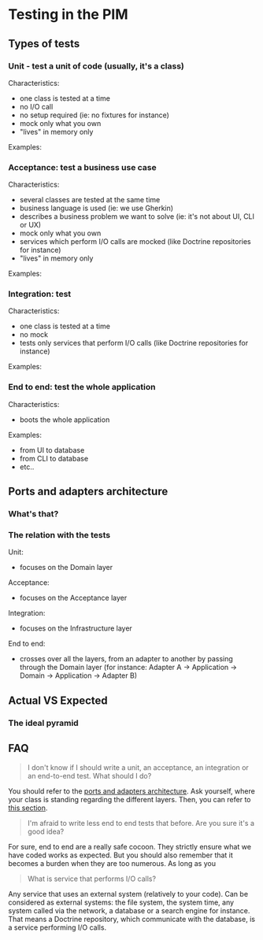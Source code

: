 # Testing in the PIM


## Types of tests

### Unit - test a unit of code (usually, it's a class)

Characteristics:

- one class is tested at a time
- no I/O call
- no setup required (ie: no fixtures for instance)
- mock only what you own
- "lives" in memory only

Examples:


### Acceptance: test a business use case

Characteristics:

- several classes are tested at the same time
- business language is used (ie: we use Gherkin)
- describes a business problem we want to solve (ie: it's not about UI, CLI or UX)
- mock only what you own
- services which perform I/O calls are mocked (like Doctrine repositories for instance)
- "lives" in memory only

Examples:


### Integration: test

Characteristics:

- one class is tested at a time
- no mock
- tests only services that perform I/O calls (like Doctrine repositories for instance)

Examples:


### End to end: test the whole application

Characteristics:

- boots the whole application

Examples:

- from UI to database
- from CLI to database
- etc..


## Ports and adapters architecture

### What's that?

### The relation with the tests

Unit:

- focuses on the Domain layer

Acceptance:

- focuses on the Acceptance layer

Integration:

- focuses on the Infrastructure layer

End to end:

- crosses over all the layers, from an adapter to another by passing through the Domain layer (for instance: Adapter A -> Application -> Domain -> Application -> Adapter B)


## Actual VS Expected

### The ideal pyramid



## FAQ

> I don't know if I should write a unit, an acceptance, an integration or an end-to-end test. What should I do?

You should refer to the [ports and adapters architecture](#ports-and-adapters-architecture). Ask yourself, where your class is standing regarding the different layers. Then, you can refer to [this section](#what-is-my-test-about).

> I'm afraid to write less end to end tests that before. Are you sure it's a good idea?

For sure, end to end are a really safe cocoon. They strictly ensure what we have coded works as expected. But you should also remember that it becomes a burden when they are too numerous. As long as you 

> What is service that performs I/O calls?

Any service that uses an external system (relatively to your code). Can be considered as external systems: the file system, the system time, any system called via the network, a database or a search engine for instance. That means a Doctrine repository, which communicate with the database, is a service performing I/O calls.
